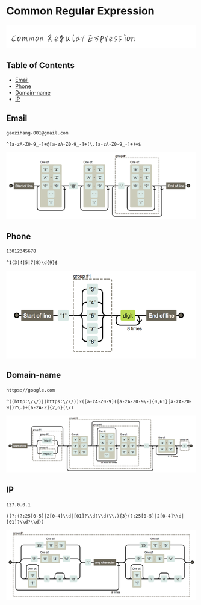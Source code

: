 # Common Regular Expression

![Regex](images/regex.png)

## Table of Contents

- [Email](#email)
- [Phone](#phone)
- [Domain-name](#domain-name)
- [IP](#ip)

## Email

`gaozihang-001@gmail.com`

```regex
^[a-zA-Z0-9_-]+@[a-zA-Z0-9_-]+(\.[a-zA-Z0-9_-]+)+$
```

![email](images/email.png)

## Phone

`13012345678`

```regex
^1(3|4|5|7|8)\d{9}$
```

![email](images/phone.png)

## Domain-name

`https://google.com`

```regex
^((http:\/\/)|(https:\/\/))?([a-zA-Z0-9]([a-zA-Z0-9\-]{0,61}[a-zA-Z0-9])?\.)+[a-zA-Z]{2,6}(\/)
```

![domain-name](images/domain-name.png)

## IP

`127.0.0.1`

```regex
((?:(?:25[0-5]|2[0-4]\\d|[01]?\\d?\\d)\\.){3}(?:25[0-5]|2[0-4]\\d|[01]?\\d?\\d))
```

![ip](images/ip.png)
